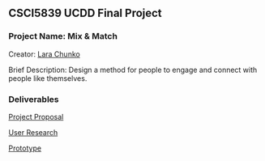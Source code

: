 ## CSCI5839 UCDD Final Project

### Project Name: Mix & Match

Creator: [Lara Chunko](Lara.Chunko@colorado.edu)

Brief Description: Design a method for people to engage and connect with people like themselves. 

### Deliverables

[Project Proposal](/CSCI5839_Project_Proposal.pdf)

[User Research](/CSCI5839_User_Research.pdf)

[Prototype](https://www.figma.com/proto/z4FdEA8tUYAzpjUWJNvkEk/UCDD-Mix-%26-Match-Prototype?node-id=30%3A1094&scaling=scale-down&page-id=0%3A1&starting-point-node-id=30%3A1094)